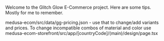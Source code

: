 Welcome to the Glitch Glow E-Commerce project. Here are some tips. Mostly for me to remember.

medusa-ecom/src/data/gg-pricing.json - use that to change/add variants and prices.
To change incompatible combos of material and color use medusa-ecom-storefront/src/app/[countryCode]/(main)/design/page.tsx